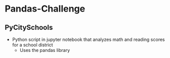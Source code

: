 # Pandas-Challenge

## PyCitySchools
+ Python script in jupyter notebook that analyzes math and reading scores for a school district
  + Uses the pandas library
